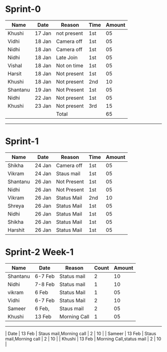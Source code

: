 # Sprint-0

| Name      | Date   | Reason        | Time | Amount  |
| ----      | ----   | ------        | ---- | ----    |
| Khushi    | 17 Jan | not present   | 1st  | 05      |
| Vidhi     | 18 Jan | Camera off    | 1st  | 05      |
| Nidhi     | 18 Jan | Camera off    | 1st  | 05      |
| Nidhi     | 18 Jan | Late Join     | 1st  | 05      |
| Vishal    | 18 Jan | Not on time   | 1st  | 05      |
| Harsit    | 18 Jan | Not present   | 1st  | 05      |
| Khushi    | 18 Jan | Not present   | 2nd  | 10      |
| Shantanu  | 19 Jan | Not Present   | 1st  | 05      |
| Nidhi     | 22 Jan | Not present   | 1st  | 05      |
| Khushi    | 23 Jan | Not present   | 3rd  | 15      |
|           |        |  Total        |      | 65      | 
***

# Sprint-1
| Name      | Date    | Reason      | Time | Amount |
| ----      | ----    | ------      | ---- | ----   |
| Shikha    | 24 Jan  | Camera off  | 1st  | 05     |
| Vikram    | 24 Jan  | Staus mail  | 1st  | 05     |
| Shantanu  | 26 Jan  | Not Present | 1st  | 05     |
| Nidhi     | 26 Jan  | Not Present | 1st  | 05     |
| Vikram    | 26 Jan  | Status Mail | 2nd  | 10     |
| Shreya    | 26 Jan  | Status Mail | 1st  | 05     |
| Nidhi     | 26 Jan  | Status Mail | 1st  | 05     |
| Shikha    | 26 Jan  | Status Mail | 1st  | 05     |
| Harshit   | 26 Jan  | Status Mail | 1st  | 05     |






# Sprint-2 Week-1

| Name      | Date    | Reason      | Count| Amount |
| ----      | ----    | ------      | ---- | ----   |
| Shantanu  | 6-7  Feb   | Status mail | 2    | 10     |
| Nidhi     | 7-8 Feb | Status mail | 1    | 10     |
| vikram    | 6 Feb   | Status Mail | 1    | 05     |
| Vidhi     | 6-7 Feb | Status Mail | 2    | 10     |
| Sameer    | 6 Feb,   | Staus mail  | 2    | 05     |
| Khushi    | 13 Feb   | Morning Call | 1    | 05     |
-----
| Date      | 13 Feb   | Staus mail,Morning call  | 2    |   10   |
| Sameer    | 13 Feb   | Staus mail,Morning call  | 2    |   10   |
| Khushi    | 13 Feb   | Morning Call,status mail | 2    |  10    |
